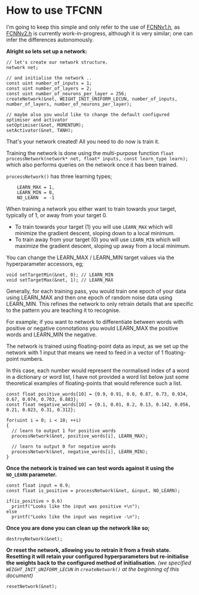 # How to use TFCNN

I'm going to keep this simple and only refer to the use of [FCNNv1.h](https://github.com/TFCNN/TFCNNv1), as [FCNNv2.h](https://github.com/TFCNN/TFCNNv2) is currently work-in-progress, although it is very similar; one can infer the differences autonomously. 

**Alright so lets set up a network:**
```
// let's create our network structure.
network net;

// and initialise the network ..
const uint number_of_inputs = 1;
const uint number_of_layers = 2;
const uint number_of_neurons_per_layer = 256;
createNetwork(&net, WEIGHT_INIT_UNIFORM_LECUN, number_of_inputs, number_of_layers, number_of_neurons_per_layer);

// maybe also you would like to change the default configured optimiser and activator
setOptimiser(&net, MOMENTUM);
setActivator(&net, TANH);
```

That's your network created! All you need to do now is train it.

Training the network is done using the multi-purpose function `float processNetwork(network* net, float* inputs, const learn_type learn);` which also performs queries on the network once it has been trained.

`processNetwork()` has three learning types;
```
    LEARN_MAX = 1,
    LEARN_MIN = 0,
    NO_LEARN  = -1
```

When training a network you either want to train towards your target, typically of 1, or away from your target 0.
- To train towards your target (1) you will use `LEARN_MAX` which will minimize the gradient descent, sloping down to a local minimum.
- To train away from your target (0) you will use `LEARN_MIN` which will maximize the gradient descent, sloping up away from a local minimum.

You can change the LEARN_MAX / LEARN_MIN target values via the hyperparameter accessors, eg;
```
void setTargetMin(&net, 0); // LEARN_MIN
void setTargetMax(&net, 1); // LEARN_MAX
```

Generally, for each training pass, you would train one epoch of your data using LEARN_MAX and then one epoch of random noise data using LEARN_MIN. This refines the network to only retrain details that are specific to the pattern you are teaching it to recognise.

For example; if you want to network to differentiate between words with positive or negative connotations you would LEARN_MAX the positive words and LEARN_MIN the negative.

The network is trained using floating-point data as input, as we set up the network with 1 input that means we need to feed in a vector of 1 floating-point numbers.

In this case, each number would represent the normalised index of a word in a dictionary or word list, I have not provided a word list below just some theoretical examples of floating-points that would reference such a list.
```
const float positive_words[10] = {0.9, 0.91, 0.8, 0.87, 0.73, 0.934, 0.67, 0.074, 0.703, 0.883};
const float negative_words[10] = {0.1, 0.01, 0.2, 0.13, 0.142, 0.056, 0.21, 0.023, 0.31, 0.312};

for(uint i = 0; i < 10; ++i)
{
  // learn to output 1 for positive words
  processNetwork(&net, positive_words[i], LEARN_MAX);

  // learn to output 0 for negative words
  processNetwork(&net, negative_words[i], LEARN_MIN);
}
```

**Once the network is trained we can test words against it using the `NO_LEARN` parameter.**
```
const float input = 0.9;
const float is_positive = processNetwork(&net, &input, NO_LEARN);

if(is_positive > 0.6)
  printf("Looks like the input was positive +\n");
else
  printf("Looks like the input was negative -\n");
```

**Once you are done you can clean up the network like so;**
```
destroyNetwork(&net);
```

**Or reset the network, allowing you to retrain it from a fresh state. Resetting it will retain your configured hyperparameters but re-initialise the weights back to the configured method of initialisation.** _(we specified `WEIGHT_INIT_UNIFORM_LECUN` in `createNetwork()` at the beginning of this document)_
```
resetNetwork(&net);
```

